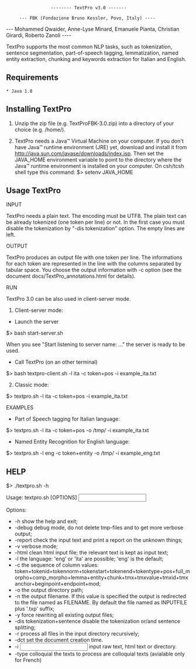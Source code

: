                      -------- TextPro v3.0 -------

         --- FBK (Fondazione Bruno Kessler, Povo, Italy) ----
--- Mohammed Qwaider, Anne-Lyse Minard, Emanuele Pianta, Christian Girardi, Roberto Zanoli ----

TextPro supports the most common NLP tasks, such as tokenization, sentence segmentation, part-of-speech tagging, lemmatization, named entity extraction, chunking and keywords extraction for Italian and English.

Requirements
------------
    * Java 1.8 

Installing TextPro
------------------

1) Unzip the zip file (e.g. TextProFBK-3.0.zip) into a directory of your choice (e.g. /home/).

2) TextPro needs a Java™ Virtual Machine on your computer. If you don't have Java™ runtime environment (JRE) yet, download and install it from http://java.sun.com/javase/downloads/index.jsp.
Then set the JAVA_HOME environment variable to point to the directory where the Java™ runtime environment is installed on your  computer.
On csh/tcsh shell type this command:
$> setenv JAVA_HOME <directory where the JDK is installed>

Usage TextPro
-------------

INPUT

TextPro needs a plain text. The encoding must be UTF8. 
The plain text can be already tokenized (one token per line) or not. 
In the first case you must disable the tokenization by "-dis tokenization" option. The empty lines are left.


OUTPUT

TextPro produces an output file with one token per line. The informations for each token are represented in the line with the columns separated by tabular space. 
You choose the output information with -c option (see the document docs/TextPro_annotations.html for details).


RUN

TextPro 3.0 can be also used in client-server mode. 

1) Client-server mode:
* Launch the server

$> bash start-server.sh

When you see "Start listening to server name: ..." the server is ready to be used.

* Call TextPro (on an other terminal)

$> bash textpro-client.sh -l ita -c token+pos -i example_ita.txt

2) Classic mode:

$> textpro.sh -l ita -c token+pos -i example_ita.txt


EXAMPLES 

* Part of Speech tagging for Italian language:

$> textpro.sh -l ita -c token+pos -o /tmp/ -i example_ita.txt

* Named Entity Recognition for English language:

$> textpro.sh -l eng -c token+entity -o /tmp/ -i example_eng.txt


HELP
----
$> ./textpro.sh -h

Usage:
   textpro.sh [OPTIONS] <INPUT FILE or DIR>

Options:
* -h                                    show the help and exit;
* -debug                                debug mode, do not delete tmp-files and to get more verbose output;
* -report                               check the input text and print a report on the unknown things;
* -v                                    verbose mode;
* -html                                 clean html input file; the relevant text is kept as input text;
* -l        <LANGUAGE>                  the language: 'eng' or 'ita' are possible; 'eng' is the default;
* -c        <COLUMN or HEADER fields> the sequence of column values: token+tokenid+tokennorm+tokenstart+tokenend+tokentype+pos+full_morpho+comp_morpho+lemma+entity+chunk+tmx+tmxvalue+tmxid+tmxanchor+beginpoint+endpoint+mod;
* -o        <DIRNAME>                   the output directory path;
* -n        <FILENAME>                  the output filename. If this value is specified the output is redirected to the file named as FILENAME. By default the file named as INPUTFILE plus '.txp' suffix;
* -y                                    force rewriting all existing output files;
* -dis        tokenization+sentence       disable the tokenization or/and sentence splitting;
* -r                                    process all files in the input directory recursively;
* -dct	  <DCT>			      set the document creation time.
* -i	  <INPUT FILE or DIR>	      input raw text, html text or directory.
* -type	  colloquial		      the texts to process are colloquial texts (avialable only for French)
